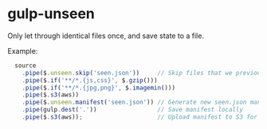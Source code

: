 gulp-unseen
===========

Only let through identical files once, and save state to a file.

Example:

~~~javascript
  source
    .pipe($.unseen.skip('seen.json'))     // Skip files that we previously recorded in seen.json
    .pipe($.if('**/*.{js,css}', $.gzip()))
    .pipe($.if('**/*.{jpg,png}', $.imagemin()))
    .pipe($.s3(aws))
    .pipe($.unseen.manifest('seen.json')) // Generate new seen.json manifest
    .pipe(gulp.dest('.'))                 // Save manifest locally
    .pipe($.s3(aws));                     // Upload manifest to S3 for posterity
~~~
